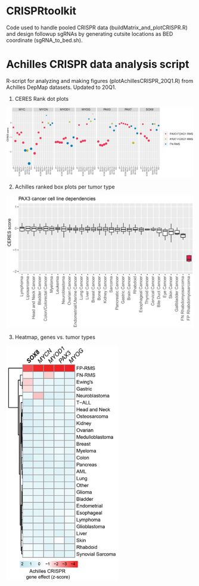 # CRISPRtoolkit
Code used to handle pooled CRISPR data (buildMatrix_and_plotCRISPR.R) and design followup sgRNAs by generating cutsite locations as BED coordinate (sgRNA_to_bed.sh).

# Achilles CRISPR data analysis script
R-script for analyzing and making figures (plotAchillesCRISPR_20Q1.R) from Achilles DepMap datasets.  Updated to 20Q1.

1. CERES Rank dot plots 

<a href="https://github.com/GryderArt/CRISPRtoolkit/blob/master/"><img src="example_plots/CERES_RankDots.png" width="700"/></a>

2. Achilles ranked box plots per tumor type

<a href="https://github.com/GryderArt/CRISPRtoolkit/blob/master/"><img src="example_plots/PAX3_RankedBoxes.png" width="700"/></a>

3. Heatmap, genes vs. tumor types

<a href="https://github.com/GryderArt/CRISPRtoolkit/blob/master/"><img src="example_plots/AchillesHeatMap.png" width="300"/></a>
